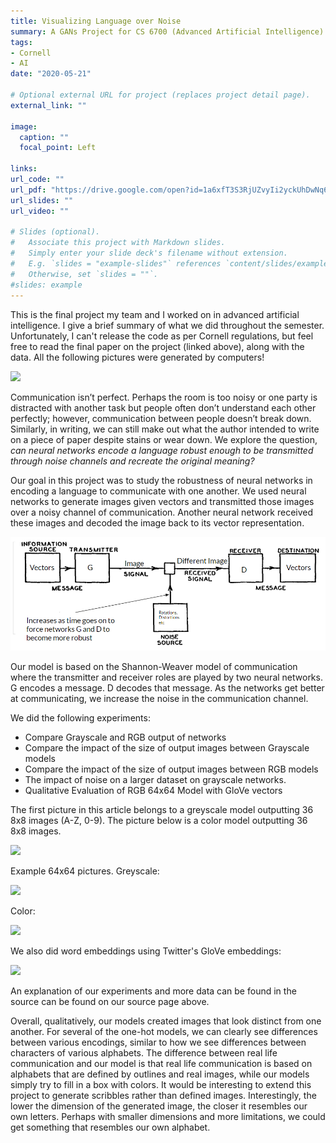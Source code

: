 ```yaml
---
title: Visualizing Language over Noise
summary: A GANs Project for CS 6700 (Advanced Artificial Intelligence).
tags:
- Cornell
- AI
date: "2020-05-21"

# Optional external URL for project (replaces project detail page).
external_link: ""

image:
  caption: ""
  focal_point: Left

links:
url_code: ""
url_pdf: "https://drive.google.com/open?id=1a6xfT3S3RjUZvyIi2yckUhDwNq6gusdf"
url_slides: ""
url_video: ""

# Slides (optional).
#   Associate this project with Markdown slides.
#   Simply enter your slide deck's filename without extension.
#   E.g. `slides = "example-slides"` references `content/slides/example-slides.md`.
#   Otherwise, set `slides = ""`.
#slides: example
---
```


This is the final project my team and I worked on in advanced artificial intelligence. I give a brief summary of what we did throughout the semester. Unfortunately, I can't release the code as per Cornell regulations, but feel free to read the final paper on the project (linked above), along with the data. All the following pictures were generated by computers!

![](8x8.gif)

Communication isn’t perfect. Perhaps the room is too noisy or one party is distracted with another task but people often don’t understand each other perfectly; however, communication between people doesn’t break down. Similarly, in writing, we can still make out what the author intended to write on a piece of paper despite stains or wear down.  We explore the question, *can neural networks encode a language robust enough to be transmitted through noise channels and recreate the original meaning?*

Our goal in this project was to study the robustness of neural networks in encoding a language to communicate with one another. We used neural networks to generate images given vectors and transmitted those images over a noisy channel of communication. 
Another neural network received these images and decoded the image back to its vector representation. 
 
![](CommunicationModel.png)

Our model is based on the Shannon-Weaver model of communication where the transmitter and receiver roles are played by two neural networks. G encodes a message. D decodes that message. As the networks get better at communicating, we increase the noise in the communication channel. 

We did the following experiments:
- Compare Grayscale and RGB output of networks
- Compare the impact of the size of output images between Grayscale models
- Compare the impact of the size of output images between RGB models
- The impact of noise on a larger dataset on grayscale networks.
- Qualitative Evaluation of RGB 64x64 Model with GloVe vectors

The first picture in this article belongs to a greyscale model outputting 36 8x8 images (A-Z, 0-9). The picture below is a color model outputting 36 8x8 images. 

![](8x8Color.gif)

Example 64x64 pictures. Greyscale:

![](64x64.gif)

Color:

![](64x64Color.gif)

We also did word embeddings using Twitter's GloVe embeddings:

![](WordEmbeddingColor.gif)

An explanation of our experiments and more data can be found in the source can be found on our source page above. 

Overall, qualitatively, our models created images that look distinct from one another. For several of the one-hot models, we can clearly see differences between various encodings, similar to how we see differences between characters of various alphabets. The difference between real life communication and our model is that real life communication is based on alphabets that are defined by outlines and real images, while our models simply try to fill in a box with colors. It would be interesting to extend this project to generate scribbles rather than defined images. Interestingly, the lower the dimension of the generated image, the closer it resembles our own letters. Perhaps with smaller dimensions and more limitations, we could get something that resembles our own alphabet.